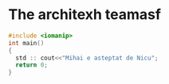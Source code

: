 # The architexh teamasf


```c
#include <iomanip>
int main()
{
  std :: cout<<"Mihai e asteptat de Nicu";
  return 0;
}
```
